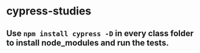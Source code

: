 # cypress-studies

## Use `npm install cypress -D` in every class folder to install node_modules and run the tests.